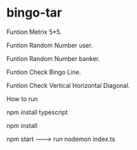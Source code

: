 # bingo-tar


Funtion Metrix 5*5.

Funtion Random Number user.

Funtion Random Number banker.

Funtion Check Bingo Line.

Funtion Check Vertical Horizontal Diagonal.


How to run

npm install typescript

npm install

npm start ---> run nodemon index.ts
